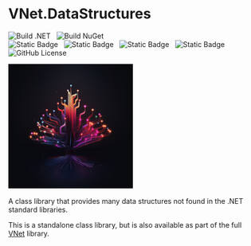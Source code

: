 # VNet.DataStructures

![Build .NET](https://github.com/PrimeEagle/VNet.DataStructures/actions/workflows/build-dotnet.yml/badge.svg)&nbsp;&nbsp;&nbsp;![Build NuGet](https://github.com/PrimeEagle/VNet.DataStructures/actions/workflows/create-nuget.yml/badge.svg)<br>
![Static Badge](https://img.shields.io/badge/Latest_Build-v1.0.1.18-lightblue)&nbsp;&nbsp;&nbsp;![Static Badge](https://img.shields.io/badge/Latest_Release-v1.0.1-blue)&nbsp;&nbsp;&nbsp;![Static Badge](https://img.shields.io/badge/NuGet_Package-v1.0.1-blue)&nbsp;&nbsp;&nbsp;![Static Badge](https://img.shields.io/badge/.NET-8.0.100-darkblue)<br>
![GitHub License](https://img.shields.io/github/license/PrimeEagle/VNet.DataStructures)

<img src="https://github.com/PrimeEagle/VNet.DataStructures/blob/main/.img/logo.png?raw=true" width="250" />

A class library that provides many data structures not found in the .NET standard libraries.

This is a standalone class library, but is also available as part of the full [VNet](https://github.com/PrimeEagle/VNet) library.
